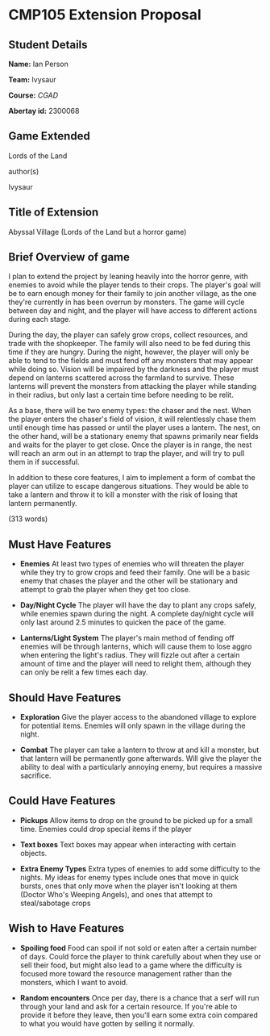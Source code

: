 # CMP105 Extension Proposal

## Student Details

**Name:** Ian Person

**Team:** Ivysaur

**Course:** _CGAD_

**Abertay id:** 2300068

## Game Extended
Lords of the Land

author(s)

Ivysaur

## Title of Extension

Abyssal Village (Lords of the Land but a horror game)

## Brief Overview of game 

I plan to extend the project by leaning heavily into the horror genre, with enemies to avoid while the player tends to their crops. The player's goal will be to earn enough money for their family to join another village, as the one they're currently in has been overrun by monsters. The game will cycle between day and night, and the player will have access to different actions during each stage. 

During the day, the player can safely grow crops, collect resources, and trade with the shopkeeper. The family will also need to be fed during this time if they are hungry. During the night, however, the player will only be able to tend to the fields and must fend off any monsters that may appear while doing so. Vision will be impaired by the darkness and the player must depend on lanterns scattered across the farmland to survive. These lanterns will prevent the monsters from attacking the player while standing in their radius, but only last a certain time before needing to be relit.

As a base, there will be two enemy types: the chaser and the nest. When the player enters the chaser's field of vision, it will relentlessly chase them until enough time has passed or until the player uses a lantern. The nest, on the other hand, will be a stationary enemy that spawns primarily near fields and waits for the player to get close. Once the player is in range, the nest will reach an arm out in an attempt to trap the player, and will try to pull them in if successful.

In addition to these core features, I aim to implement a form of combat the player can utilize to escape dangerous situations. They would be able to take a lantern and throw it to kill a monster with the risk of losing that lantern permanently.

(313 words)

## Must Have Features

- **Enemies** At least two types of enemies who will threaten the player while they try to grow crops and feed their family. One will be a basic enemy that chases the player and the other will be stationary and attempt to grab the player when they get too close.

- **Day/Night Cycle** The player will have the day to plant any crops safely, while enemies spawn during the night. A complete day/night cycle will only last around 2.5 minutes to quicken the pace of the game.

- **Lanterns/Light System** The player's main method of fending off enemies will be through lanterns, which will cause them to lose aggro when entering the light's radius. They will fizzle out after a certain amount of time and the player will need to relight them, although they can only be relit a few times each day.


## Should Have Features

- **Exploration** Give the player access to the abandoned village to explore for potential items. Enemies will only spawn in the village during the night.

- **Combat** The player can take a lantern to throw at and kill a monster, but that lantern will be permanently gone afterwards. Will give the player the ability to deal with a particularly annoying enemy, but requires a massive sacrifice.


## Could Have Features

- **Pickups** Allow items to drop on the ground to be picked up for a small time. Enemies could drop special items if the player

- **Text boxes** Text boxes may appear when interacting with certain objects. 

- **Extra Enemy Types** Extra types of enemies to add some difficulty to the nights. My ideas for enemy types include ones that move in quick bursts, ones that only move when the player isn't looking at them (Doctor Who's Weeping Angels), and ones that attempt to steal/sabotage crops


## Wish to Have Features

- **Spoiling food** Food can spoil if not sold or eaten after a certain number of days. Could force the player to think carefully about when they use or sell their food, but might also lead to a game where the difficulty is focused more toward the resource management rather than the monsters, which I want to avoid.

- **Random encounters** Once per day, there is a chance that a serf will run through your land and ask for a certain resource. If you're able to provide it before they leave, then you'll earn some extra coin compared to what you would have gotten by selling it normally.
